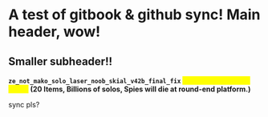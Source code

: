 # A test of gitbook & github sync! Main header, wow!

## Smaller subheader!!

**`ze_not_mako_solo_laser_noob_skial_v42b_final_fix` **<mark style="color:yellow;">**added (TF2 Original Map;)**</mark>** (20 Items, Billions of solos, Spies will die at round-end platform.)**

sync pls?
